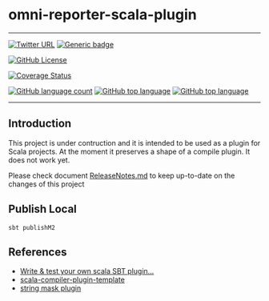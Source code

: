 # omni-reporter-scala-plugin

---

[![Twitter URL](https://img.shields.io/twitter/url?logoColor=blue&style=social&url=https%3A%2F%2Fimg.shields.io%2Ftwitter%2Furl%3Fstyle%3Dsocial)](https://twitter.com/intent/tweet?text=%20Checkout%20this%20%40github%20repo%20by%20%40joaofse%20%F0%9F%91%A8%F0%9F%8F%BD%E2%80%8D%F0%9F%92%BB%3A%20https%3A//github.com/jesperancinhaorg/omni-reporter-scala-plugin)
[![Generic badge](https://img.shields.io/static/v1.svg?label=GitHub&message=omni-reporter-scala-plugin&color=informational)](https://github.com/jesperancinhaorg/omni-reporter-scala-plugin)

[![GitHub License](https://img.shields.io/badge/license-Apache%20License%202.0-blue.svg?style=flat)](https://www.apache.org/licenses/LICENSE-2.0)

[![Coverage Status](https://coveralls.io/repos/github/JEsperancinhaOrg/omni-reporter-scala-plugin/badge.svg)](https://coveralls.io/github/JEsperancinhaOrg/omni-reporter-scala-plugin)

[![GitHub language count](https://img.shields.io/github/languages/count/jesperancinhaorg/omni-reporter-scala-plugin.svg)](#)
[![GitHub top language](https://img.shields.io/github/languages/top/jesperancinhaorg/omni-reporter-scala-plugin.svg)](#)
[![GitHub top language](https://img.shields.io/github/languages/code-size/jesperancinhaorg/omni-reporter-scala-plugin.svg)](#)

---

## Introduction

This project is under contruction and it is intended to be used as a plugin for Scala projects.
At the moment it preserves a shape of a compile plugin. It does not work yet.

Please check document [ReleaseNotes.md](./ReleaseNotes.md) to keep up-to-date on the changes of this project

## Publish Local

```shell
sbt publishM2
```

## References

- [Write & test your own scala SBT plugin…](https://medium.com/@phkadam2008/write-test-your-own-scala-sbt-plugin-6701b0e36a62)
- [scala-compiler-plugin-template](https://github.com/softwaremill/scala-compiler-plugin-template)
- [string mask plugin](https://github.com/mkubala/stringmask/tree/scalac-plugin)